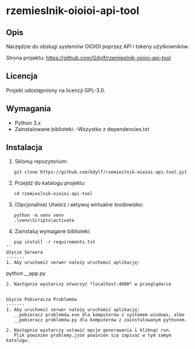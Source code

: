 rzemieslnik-oioioi-api-tool
===========================

Opis
-----
Narzędzie do obsługi systemów OIOIOI poprzez API i tokeny użytkowników.

Strona projektu: https://github.com/Gdylf/rzemieslnik-oioioi-api-tool

Licencja
--------
Projekt udostępniony na licencji GPL-3.0.

Wymagania
---------
- Python 3.x
- Zainstalowane biblioteki:
  -Wszystko z dependencies.txt

Instalacja
-----------
1. Sklonuj repozytorium:
```
   git clone https://github.com/Gdylf/rzemieslnik-oioioi-api-tool.git
```
2. Przejdź do katalogu projektu:
```
   cd rzemieslnik-oioioi-api-tool
```
3. (Opcjonalnie) Utwórz i aktywuj wirtualne środowisko:
```
   python -m venv venv
   .\venv\Scripts\activate
```
4. Zainstaluj wymagane biblioteki:
```
   pip install -r requirements.txt
''
Użycie Serwera
-------
1. Aby uruchomić serwer należy uruchomić aplikację:
```
   python __app.py
```
2. Następnie wystarczy otworzyć *localhost:4000* w przeglądarce


Użycie Pobieracza Problemów
-------
1. Aby uruchomić serwer należy uruchomić aplikację:
   __pobieracz problemów.exe dla komputerów z systemem windows, albo
   __pobieracz problemów.py dla komputerów z zainstalowanym pythonem.

2. Następnie wystarczy ustawić opcje generowania i kliknąć run.
   Plik powinien problemy.json powinien się zapisać w tym samym katalogu.

 
   

